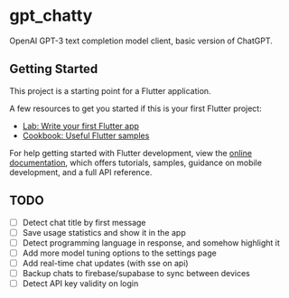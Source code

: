 # gpt_chatty

OpenAI GPT-3 text completion model client, basic version of ChatGPT.

## Getting Started

This project is a starting point for a Flutter application.

A few resources to get you started if this is your first Flutter project:

- [Lab: Write your first Flutter app](https://docs.flutter.dev/get-started/codelab)
- [Cookbook: Useful Flutter samples](https://docs.flutter.dev/cookbook)

For help getting started with Flutter development, view the
[online documentation](https://docs.flutter.dev/), which offers tutorials,
samples, guidance on mobile development, and a full API reference.


## TODO

- [ ] Detect chat title by first message
- [ ] Save usage statistics and show it in the app
- [ ] Detect programming language in response, and somehow highlight it
- [ ] Add more model tuning options to the settings page
- [ ] Add real-time chat updates (with sse on api)
- [ ] Backup chats to firebase/supabase to sync between devices
- [ ] Detect API key validity on login